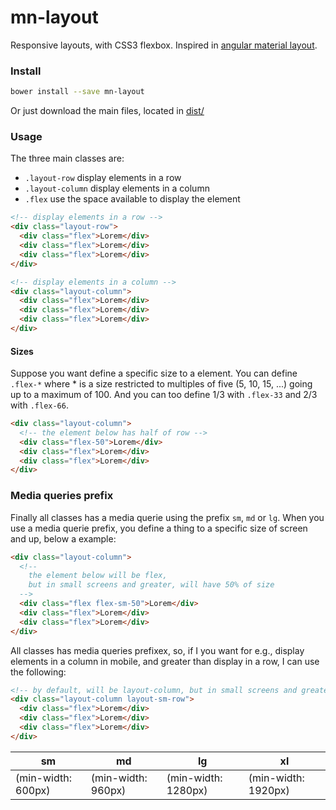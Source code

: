 # mn-layout

Responsive layouts, with CSS3 flexbox. 
Inspired in [angular material layout](https://material.angularjs.org/latest/layout/introduction).

<!-- ![preview mn-layout](https://raw.githubusercontent.com/minimalist-components/mn-layout/master/sources/imgs/preview.png) -->

### Install

```sh
bower install --save mn-layout
```

Or just download the main files, located in [dist/](https://github.com/minimalist-components/mn-layout/tree/master/dist)

### Usage

The three main classes are:

- `.layout-row` display elements in a row
- `.layout-column` display elements in a column
- `.flex` use the space available to display the element


```html
<!-- display elements in a row -->
<div class="layout-row">
  <div class="flex">Lorem</div>
  <div class="flex">Lorem</div>
  <div class="flex">Lorem</div>
</div>
```

```html
<!-- display elements in a column -->
<div class="layout-column">
  <div class="flex">Lorem</div>
  <div class="flex">Lorem</div>
  <div class="flex">Lorem</div>
</div>
```

#### Sizes

Suppose you want define a specific size to a element. You can define `.flex-*` where * is a size restricted to multiples of five (5, 10, 15, ...) going up to a maximum of 100. And you can too define 1/3 with `.flex-33` and 2/3 with `.flex-66`.

```html
<div class="layout-column">
  <!-- the element below has half of row -->
  <div class="flex-50">Lorem</div>
  <div class="flex">Lorem</div>
  <div class="flex">Lorem</div>
</div>
```

### Media queries prefix

Finally all classes has a media querie using the prefix `sm`, `md` or `lg`. When you use a media querie prefix, you define a thing to a specific size of screen and up, below a example: 

```html
<div class="layout-column">
  <!-- 
    the element below will be flex, 
    but in small screens and greater, will have 50% of size 
  -->
  <div class="flex flex-sm-50">Lorem</div>
  <div class="flex">Lorem</div>
  <div class="flex">Lorem</div>
</div>
```

All classes has media queries prefixex, so, if I you want for e.g., display elements in a column in mobile, and greater than display in a row, I can use the following:

```html
<!-- by default, will be layout-column, but in small screens and greater, will be a row -->
<div class="layout-column layout-sm-row">
  <div class="flex">Lorem</div>
  <div class="flex">Lorem</div>
  <div class="flex">Lorem</div>
</div>
```

sm | md | lg | xl
------------ | ------------- | ------------- | -------------
(min-width: 600px) | (min-width: 960px) | (min-width: 1280px) | (min-width: 1920px)
